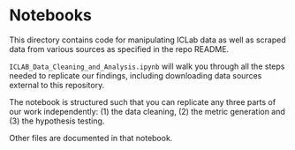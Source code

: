 # Notebooks

This directory contains code for manipulating ICLab data as well as scraped data from various sources as specified in the repo README.

`ICLAB_Data_Cleaning_and_Analysis.ipynb` will walk you through all the steps needed to replicate our findings, including downloading data sources external to this repository.

The notebook is structured such that you can replicate any three parts of our work independently: (1) the data cleaning, (2) the metric generation and (3) the hypothesis testing.

Other files are documented in that notebook.
